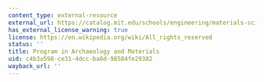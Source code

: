 ```yaml
---
content_type: external-resource
external_url: https://catalog.mit.edu/schools/engineering/materials-science-engineering/#archaeology-materials-minor
has_external_license_warning: true
license: https://en.wikipedia.org/wiki/All_rights_reserved
status: ''
title: Program in Archaeology and Materials
uid: c4b3a598-ce31-4dcc-ba6d-98584fe29382
wayback_url: ''
---
```

